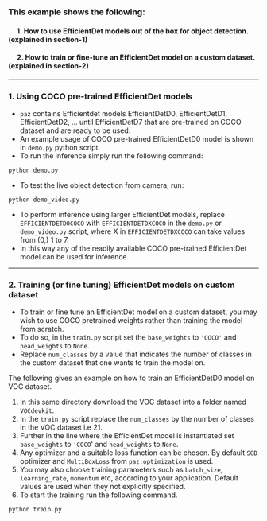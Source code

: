 ### This example shows the following:
#### &emsp;  1. How to use EfficientDet models out of the box for object detection. (explained in section-1)
#### &emsp;  2. How to train or fine-tune an EfficientDet model on a custom dataset. (explained in section-2)
---

### 1. Using COCO pre-trained EfficientDet models
* `paz` contains Efficientdet models EfficientDetD0, EfficientDetD1, EfficientDetD2, ... until EfficientDetD7 that are pre-trained on COCO dataset and are ready to be used.
* An example usage of COCO pre-trained EfficientDetD0 model is shown in `demo.py` python script.
* To run the inference simply run the following command:
```
python demo.py
```
* To test the live object detection from camera, run:
```
python demo_video.py
```

* To perform inference using larger EfficientDet models, replace `EFFICIENTDETD0COCO` with `EFFICIENTDETDXCOCO` in the `demo.py` or `demo_video.py` script, where X in `EFFICIENTDETDXCOCO` can take values from (0,) 1 to 7.
* In this way any of the readily available COCO pre-trained EfficientDet model can be used for inference.

---

### 2. Training (or fine tuning) EfficientDet models on custom dataset
* To train or fine tune an EfficientDet model on a custom dataset, you may wish to use COCO pretrained weights rather than training the model from scratch.
* To do so, in the `train.py` script set the `base_weights` to `'COCO'` and `head_weights` to `None`.
* Replace `num_classes` by a value that indicates the number of classes in the custom dataset that one wants to train the model on.

The following gives an example on how to train an EfficientDetD0 model on VOC dataset.
1. In this same directory download the VOC dataset into a folder named `VOCdevkit`.
2. In the `train.py` script replace the `num_classes` by the number of classes in the VOC dataset i.e 21.
3. Further in the line where the EfficientDet model is instantiated set `base_weights` to `'COCO`' and `head_weights` to `None`.
4. Any optimizer and a suitable loss function can be chosen. By default `SGD` optimizer and `MultiBoxLoss` from `paz.optimization` is used.
5. You may also choose training parameters such as `batch_size`, `learning_rate`, `momentum` etc, according to your application. Default values are used when they not explicitly specified.
6. To start the training run the following command.
```
python train.py
```
